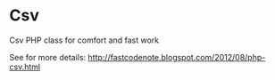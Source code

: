 Csv
===

Csv PHP class for comfort and fast work

See for more details: http://fastcodenote.blogspot.com/2012/08/php-csv.html
